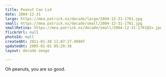 ```yaml
---
title: Peanut Can Lid
date: 2004-12-31
large: https://mea.patrick.nz/decade/large/2004-12-31-1761.jpg
small: https://mea.patrick.nz/decade/small/2004-12-31-1761.jpg
smallRetina: https://mea.patrick.nz/decade/small/2004-12-31-1761@2x.jpg
flickrUrl: null
photoId: null
createdAt: 2011-01-30 11:07:17.40097
updatedAt: 2005-01-01 05:20:38
layout: decade-image

---
```

Oh peanuts, you are so good.
